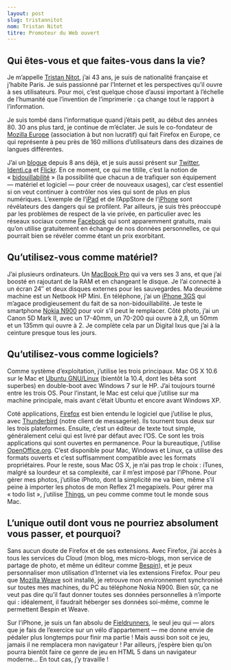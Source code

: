 ```yaml
---
layout: post
slug: tristannitot
nom: Tristan Nitot
titre: Promoteur du Web ouvert
---
```


## Qui êtes-vous et que faites-vous dans la vie?

Je m’appelle [Tristan Nitot](http://www.nitot.com), j’ai 43 ans, je suis de nationalité française et j’habite Paris. Je suis passionné par l’Internet et les perspectives qu’il ouvre à ses utilisateurs. Pour moi, c’est quelque chose d’aussi important à l’échelle de l’humanité que l’invention de l’imprimerie : ça change tout le rapport à l’information.

Je suis tombé dans l’informatique quand j’étais petit, au début des années 80. 30 ans plus tard, je continue de m’éclater. Je suis le co-fondateur de [Mozilla Europe](http://www.mozilla-europe.org) (association à but non lucratif) qui fait Firefox en Europe, ce qui représente à peu près de 160 millions d’utilisateurs dans des dizaines de langues différentes.

J’ai un [blogue](http://standblog.org/) depuis 8 ans déjà, et je suis aussi présent sur [Twitter](http://twitter.com/nitot/), [Identi.ca](http://identi.ca/nitot/) et [Flickr](http://www.flickr.com/photos/nitot/). En ce moment, ce qui me titille, c’est la notion de « [bidouillabilité](http://www.slideshare.net/nitot/hackability-what-it-means-why-its-important) » (la possibilité que chacun a de trafiquer son équipement — matériel et logiciel — pour créer de nouveaux usages), car c’est essentiel si on veut continuer à contrôler nos vies qui sont de plus en plus numériques. L’exemple de l’[iPad](http://www.apple.com/ca/ipad/) et de l’AppStore de l’[iPhone](http://www.apple.com/ca/iphone/) sont révélateurs des dangers qui se profilent. Par ailleurs, je suis très préoccupé par les problèmes de respect de la vie privée, en particulier avec les réseaux sociaux comme [Facebook](http://www.facebook.com) qui sont apparemment gratuits, mais qu’on utilise gratuitement en échange de nos données personnelles, ce qui pourrait bien se révéler comme étant un prix exorbitant.

## Qu’utilisez-vous comme matériel?

J’ai plusieurs ordinateurs. Un [MacBook Pro](http://www.apple.com/ca/macbookpro/) qui va vers ses 3 ans, et que j’ai boosté en rajoutant de la RAM et en changeant le disque. Je l’ai connecté à un écran 24″ et deux disques externes pour les sauvegardes. Ma deuxième machine est un Netbook HP Mini. En téléphone, j’ai un [iPhone 3GS](http://www.apple.com/ca/iphone/) qui m’agace prodigieusement du fait de sa non-bidouillabilité. Je teste le smartphone [Nokia N900](http://maemo.nokia.com/n900/) pour voir s’il peut le remplacer. Côté photo, j’ai un Canon 5D Mark II, avec un 17-40mm, un 70-200 qui ouvre à 2,8, un 50mm et un 135mm qui ouvre à 2. Je complète cela par un Digital Ixus que j’ai à la ceinture presque tous les jours.

## Qu’utilisez-vous comme logiciels?

Comme système d’exploitation, j’utilise les trois principaux. Mac OS X 10.6 sur le Mac et [Ubuntu GNU/Linux](http://www.ubuntu.com) (bientôt la 10.4, dont les bêta sont superbes) en double-boot avec Windows 7 sur le HP. J’ai toujours tourné entre les trois OS. Pour l’instant, le Mac est celui que j’utilise sur ma machine principale, mais avant c’était Ubuntu et encore avant Windows XP.

Coté applications, [Firefox](http://www.getfirefox.com) est bien entendu le logiciel que j’utilise le plus, avec [Thunderbird](http://www.getthunderbird.com) (notre client de messagerie). Ils tournent tous deux sur les trois plateformes. Ensuite, c’est un éditeur de texte tout simple, généralement celui qui est livré par défaut avec l’OS. Ce sont les trois applications qui sont ouvertes en permanence. Pour la bureautique, j’utilise [OpenOffice.org](http://www.openoffice.org). C’est disponible pour Mac, Windows et Linux, ça utilise des formats ouverts et c’est suffisamment compatible avec les formats propriétaires. Pour le reste, sous Mac OS X, je n’ai pas trop le choix : iTunes, malgré sa lourdeur et sa complexité, car il m’est imposé par l’iPhone. Pour gérer mes photos, j’utilise iPhoto, dont la simplicité me va bien, même s’il peine à importer les photos de mon Reflex 21 megapixels. Pour gérer ma « todo list », j’utilise [Things](http://culturedcode.com/things/), un peu comme comme tout le monde sous Mac.

## L’unique outil dont vous ne pourriez absolument vous passer, et pourquoi?

Sans aucun doute de Firefox et de ses extensions. Avec Firefox, j’ai accès à tous les services du Cloud (mon blog, mes micro-blogs, mon service de partage de photo, et même un éditeur comme [Bespin](http://mozillalabs.com/bespin/)), et je peux personnaliser mon utilisation d’Internet via les extensions Firefox. Pour peu que [Mozilla Weave](https://mozillalabs.com/weave/) soit installé, je retrouve mon environnement synchronisé sur toutes mes machines, du PC au téléphone Nokia N900. Bien sûr, ça ne veut pas dire qu’il faut donner toutes ses données personnelles à n’importe qui : idéalement, il faudrait héberger ses données soi-même, comme le permettent Bespin et Weave.

Sur l’iPhone, je suis un fan absolu de [Fieldrunners](http://fieldrunners.com/), le seul jeu qui — alors que je fais de l’exercice sur un vélo d’appartement — me donne envie de pédaler plus longtemps pour finir ma partie ! Mais aussi bon soit ce jeu, jamais il ne remplacera mon navigateur ! Par ailleurs, j’espère bien qu’on pourra bientôt faire ce genre de jeu en HTML 5 dans un navigateur moderne… En tout cas, j’y travaille ! 
